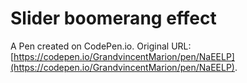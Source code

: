 # Slider boomerang effect

A Pen created on CodePen.io. Original URL: [https://codepen.io/GrandvincentMarion/pen/NaEELP](https://codepen.io/GrandvincentMarion/pen/NaEELP).


